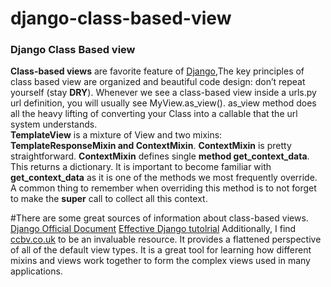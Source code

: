 # django-class-based-view
### Django Class Based view
**Class-based views** are favorite feature of [Django](https://docs.djangoproject.com/),The key principles of class based view are organized and beautiful code design: don’t repeat yourself (stay **DRY**).
Whenever we see a class-based view inside a urls.py url definition, you will usually see MyView.as_view().  as_view  method does all the heavy lifting of converting your Class into a callable that the url system understands.  
**TemplateView** is a mixture of View and two mixins: __TemplateResponseMixin and ContextMixin__.
**ContextMixin** is pretty straightforward. __ContextMixin__ defines single **method get_context_data**. This returns a dictionary. It is important to become familiar with __get_context_data__ as it is one of the methods we most frequently override. A common thing to remember when overriding this method is to not forget to make the __super__ call to collect all this context.
 
#There are some great sources of information about class-based views. 
[Django Official Document](https://docs.djangoproject.com/en/1.10/topics/class-based-views/)
[Effective Django tutolrial](http://www.effectivedjango.com/classbasedviews.html)
Additionally, I find [ccbv.co.uk](http://ccbv.co.uk/) to be an invaluable resource.  It provides a flattened perspective of all of the default view types.  It is a great tool for learning how different mixins and views work together to form the complex views used in many applications.
